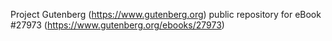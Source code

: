Project Gutenberg (https://www.gutenberg.org) public repository for eBook #27973 (https://www.gutenberg.org/ebooks/27973)
